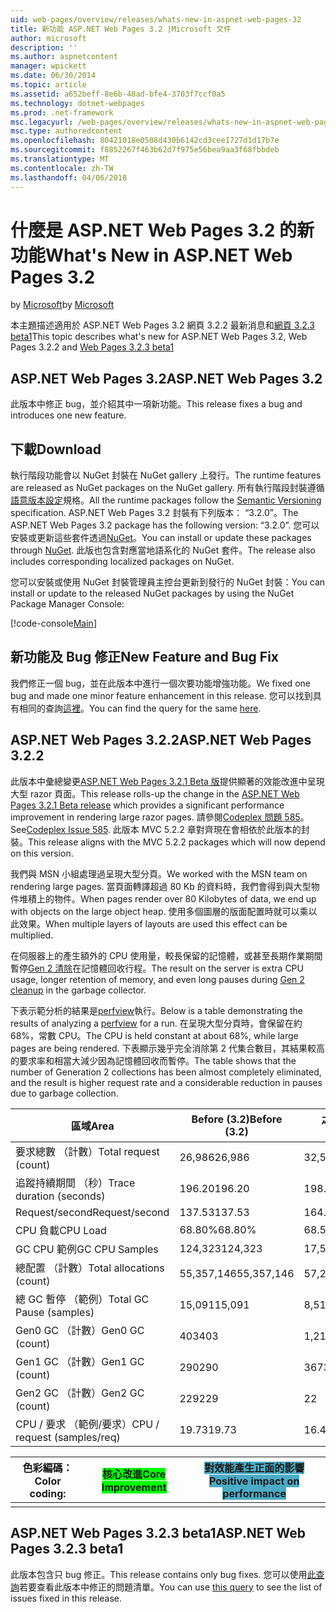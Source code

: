 ```yaml
---
uid: web-pages/overview/releases/whats-new-in-aspnet-web-pages-32
title: 新功能 ASP.NET Web Pages 3.2 |Microsoft 文件
author: microsoft
description: ''
ms.author: aspnetcontent
manager: wpickett
ms.date: 06/30/2014
ms.topic: article
ms.assetid: a652beff-8e6b-48ad-bfe4-3703f7ccf0a5
ms.technology: dotnet-webpages
ms.prod: .net-framework
msc.legacyurl: /web-pages/overview/releases/whats-new-in-aspnet-web-pages-32
msc.type: authoredcontent
ms.openlocfilehash: 80421018e0508d430b6142cd3cee1727d1d17b7e
ms.sourcegitcommit: f8852267f463b62d7f975e56bea9aa3f68fbbdeb
ms.translationtype: MT
ms.contentlocale: zh-TW
ms.lasthandoff: 04/06/2018
---
```

<a name="whats-new-in-aspnet-web-pages-32"></a><span data-ttu-id="986db-102">什麼是 ASP.NET Web Pages 3.2 的新功能</span><span class="sxs-lookup"><span data-stu-id="986db-102">What's New in ASP.NET Web Pages 3.2</span></span>
====================
<span data-ttu-id="986db-103">by [Microsoft](https://github.com/microsoft)</span><span class="sxs-lookup"><span data-stu-id="986db-103">by [Microsoft](https://github.com/microsoft)</span></span>

<span data-ttu-id="986db-104">本主題描述適用於 ASP.NET Web Pages 3.2 網頁 3.2.2 最新消息和[網頁 3.2.3 beta1](https://blogs.msdn.com/b/webdev/archive/2014/12/17/asp-net-mvc-5-2-3-web-pages-5-2-3-and-web-api-5-2-3-beta-releases.aspx)</span><span class="sxs-lookup"><span data-stu-id="986db-104">This topic describes what's new for ASP.NET Web Pages 3.2, Web Pages 3.2.2 and [Web Pages 3.2.3 beta1](https://blogs.msdn.com/b/webdev/archive/2014/12/17/asp-net-mvc-5-2-3-web-pages-5-2-3-and-web-api-5-2-3-beta-releases.aspx)</span></span>

## <a name="aspnet-web-pages-32"></a><span data-ttu-id="986db-105">ASP.NET Web Pages 3.2</span><span class="sxs-lookup"><span data-stu-id="986db-105">ASP.NET Web Pages 3.2</span></span>

<span data-ttu-id="986db-106">此版本中修正 bug，並介紹其中一項新功能。</span><span class="sxs-lookup"><span data-stu-id="986db-106">This release fixes a bug and introduces one new feature.</span></span>

## <a name="download"></a><span data-ttu-id="986db-107">下載</span><span class="sxs-lookup"><span data-stu-id="986db-107">Download</span></span>

<span data-ttu-id="986db-108">執行階段功能會以 NuGet 封裝在 NuGet gallery 上發行。</span><span class="sxs-lookup"><span data-stu-id="986db-108">The runtime features are released as NuGet packages on the NuGet gallery.</span></span> <span data-ttu-id="986db-109">所有執行階段封裝遵循[語意版本設定](http://semver.org/)規格。</span><span class="sxs-lookup"><span data-stu-id="986db-109">All the runtime packages follow the [Semantic Versioning](http://semver.org/) specification.</span></span> <span data-ttu-id="986db-110">ASP.NET Web Pages 3.2 封裝有下列版本： &ldquo;3.2.0&rdquo;。</span><span class="sxs-lookup"><span data-stu-id="986db-110">The ASP.NET Web Pages 3.2 package has the following version: &ldquo;3.2.0&rdquo;.</span></span> <span data-ttu-id="986db-111">您可以安裝或更新這些套件透過[NuGet](http://www.nuget.org/packages/Microsoft.AspNet.WebPages/)。</span><span class="sxs-lookup"><span data-stu-id="986db-111">You can install or update these packages through [NuGet](http://www.nuget.org/packages/Microsoft.AspNet.WebPages/).</span></span> <span data-ttu-id="986db-112">此版也包含對應當地語系化的 NuGet 套件。</span><span class="sxs-lookup"><span data-stu-id="986db-112">The release also includes corresponding localized packages on NuGet.</span></span>

<span data-ttu-id="986db-113">您可以安裝或使用 NuGet 封裝管理員主控台更新到發行的 NuGet 封裝：</span><span class="sxs-lookup"><span data-stu-id="986db-113">You can install or update to the released NuGet packages by using the NuGet Package Manager Console:</span></span>

[!code-console[Main](whats-new-in-aspnet-web-pages-32/samples/sample1.cmd)]

## <a name="new-feature-and-bug-fix"></a><span data-ttu-id="986db-114">新功能及 Bug 修正</span><span class="sxs-lookup"><span data-stu-id="986db-114">New Feature and Bug Fix</span></span>

<span data-ttu-id="986db-115">我們修正一個 bug，並在此版本中進行一個次要功能增強功能。</span><span class="sxs-lookup"><span data-stu-id="986db-115">We fixed one bug and made one minor feature enhancement in this release.</span></span> <span data-ttu-id="986db-116">您可以找到具有相同的查詢[這裡](https://aspnetwebstack.codeplex.com/workitem/list/advanced?keyword=&amp;status=Closed&amp;type=All&amp;priority=All&amp;release=v5.2%20RC|v5.2%20RTM&amp;assignedTo=All&amp;component=Web%20Pages%2FRazor&amp;sortField=Id&amp;sortDirection=Descending&amp;page=0&amp;reasonClosed=Fixed)。</span><span class="sxs-lookup"><span data-stu-id="986db-116">You can find the query for the same [here](https://aspnetwebstack.codeplex.com/workitem/list/advanced?keyword=&amp;status=Closed&amp;type=All&amp;priority=All&amp;release=v5.2%20RC|v5.2%20RTM&amp;assignedTo=All&amp;component=Web%20Pages%2FRazor&amp;sortField=Id&amp;sortDirection=Descending&amp;page=0&amp;reasonClosed=Fixed).</span></span>

## <a name="aspnet-web-pages-322"></a><span data-ttu-id="986db-117">ASP.NET Web Pages 3.2.2</span><span class="sxs-lookup"><span data-stu-id="986db-117">ASP.NET Web Pages 3.2.2</span></span>

<span data-ttu-id="986db-118">此版本中彙總變更[ASP.NET Web Pages 3.2.1 Beta 版](https://blogs.msdn.com/b/webdev/archive/2014/07/28/announcing-the-beta-release-of-web-pages-3-2-1.aspx)提供顯著的效能改進中呈現大型 razor 頁面。</span><span class="sxs-lookup"><span data-stu-id="986db-118">This release rolls-up the change in the [ASP.NET Web Pages 3.2.1 Beta release](https://blogs.msdn.com/b/webdev/archive/2014/07/28/announcing-the-beta-release-of-web-pages-3-2-1.aspx) which provides a significant performance improvement in rendering large razor pages.</span></span> <span data-ttu-id="986db-119">請參閱[Codeplex 問題 585](https://aspnetwebstack.codeplex.com/workitem/585)。</span><span class="sxs-lookup"><span data-stu-id="986db-119">See[Codeplex Issue 585](https://aspnetwebstack.codeplex.com/workitem/585).</span></span> <span data-ttu-id="986db-120">此版本 MVC 5.2.2 章對齊現在會相依於此版本的封裝。</span><span class="sxs-lookup"><span data-stu-id="986db-120">This release aligns with the MVC 5.2.2 packages which will now depend on this version.</span></span>

<span data-ttu-id="986db-121">我們與 MSN 小組處理過呈現大型分頁。</span><span class="sxs-lookup"><span data-stu-id="986db-121">We worked with the MSN team on rendering large pages.</span></span> <span data-ttu-id="986db-122">當頁面轉譯超過 80 Kb 的資料時，我們會得到與大型物件堆積上的物件。</span><span class="sxs-lookup"><span data-stu-id="986db-122">When pages render over 80 Kilobytes of data, we end up with objects on the large object heap.</span></span> <span data-ttu-id="986db-123">使用多個圖層的版面配置時就可以乘以此效果。</span><span class="sxs-lookup"><span data-stu-id="986db-123">When multiple layers of layouts are used this effect can be multiplied.</span></span>

<span data-ttu-id="986db-124">在伺服器上的產生額外的 CPU 使用量，較長保留的記憶體，或甚至長期作業期間暫停[Gen 2 清除](https://msdn.microsoft.com/en-us/library/ms973837.aspx)在記憶體回收行程。</span><span class="sxs-lookup"><span data-stu-id="986db-124">The result on the server is extra CPU usage, longer retention of memory, and even long pauses during [Gen 2 cleanup](https://msdn.microsoft.com/en-us/library/ms973837.aspx) in the garbage collector.</span></span>

<span data-ttu-id="986db-125">下表示範分析的結果是[perfview](https://channel9.msdn.com/Series/PerfView-Tutorial)執行。</span><span class="sxs-lookup"><span data-stu-id="986db-125">Below is a table demonstrating the results of analyzing a [perfview](https://channel9.msdn.com/Series/PerfView-Tutorial) for a run.</span></span> <span data-ttu-id="986db-126">在呈現大型分頁時，會保留在約 68%，常數 CPU。</span><span class="sxs-lookup"><span data-stu-id="986db-126">The CPU is held constant at about 68%, while large pages are being rendered.</span></span> <span data-ttu-id="986db-127">下表顯示幾乎完全消除第 2 代集合數目，其結果較高的要求率和相當大減少因為記憶體回收而暫停。</span><span class="sxs-lookup"><span data-stu-id="986db-127">The table shows that the number of Generation 2 collections has been almost completely eliminated, and the result is higher request rate and a considerable reduction in pauses due to garbage collection.</span></span>

| <span data-ttu-id="986db-128">**區域**</span><span class="sxs-lookup"><span data-stu-id="986db-128">**Area**</span></span> | <span data-ttu-id="986db-129">**Before (3.2)**</span><span class="sxs-lookup"><span data-stu-id="986db-129">**Before (3.2)**</span></span> | <span data-ttu-id="986db-130">**之後 (3.2.1)**</span><span class="sxs-lookup"><span data-stu-id="986db-130">**After (3.2.1)**</span></span> | <span data-ttu-id="986db-131">**Delta %**</span><span class="sxs-lookup"><span data-stu-id="986db-131">**Delta %**</span></span> |
| --- | --- | --- | --- |
| <span data-ttu-id="986db-132">要求總數 （計數）</span><span class="sxs-lookup"><span data-stu-id="986db-132">Total request (count)</span></span> | <span data-ttu-id="986db-133">26,986</span><span class="sxs-lookup"><span data-stu-id="986db-133">26,986</span></span> | <span data-ttu-id="986db-134">32,591</span><span class="sxs-lookup"><span data-stu-id="986db-134">32,591</span></span> | <span data-ttu-id="986db-135"><font style="background-color: #4bacc6">20.80%</font></span><span class="sxs-lookup"><span data-stu-id="986db-135"><font style="background-color: #4bacc6">20.80%</font></span></span> |
| <span data-ttu-id="986db-136">追蹤持續期間 （秒）</span><span class="sxs-lookup"><span data-stu-id="986db-136">Trace duration (seconds)</span></span> | <span data-ttu-id="986db-137">196.20</span><span class="sxs-lookup"><span data-stu-id="986db-137">196.20</span></span> | <span data-ttu-id="986db-138">198.60</span><span class="sxs-lookup"><span data-stu-id="986db-138">198.60</span></span> | <span data-ttu-id="986db-139">1.20%</span><span class="sxs-lookup"><span data-stu-id="986db-139">1.20%</span></span> |
| <span data-ttu-id="986db-140">Request/second</span><span class="sxs-lookup"><span data-stu-id="986db-140">Request/second</span></span> | <span data-ttu-id="986db-141">137.53</span><span class="sxs-lookup"><span data-stu-id="986db-141">137.53</span></span> | <span data-ttu-id="986db-142">164.10</span><span class="sxs-lookup"><span data-stu-id="986db-142">164.10</span></span> | <span data-ttu-id="986db-143"><font style="background-color: #4bacc6">19.30%</font></span><span class="sxs-lookup"><span data-stu-id="986db-143"><font style="background-color: #4bacc6">19.30%</font></span></span> |
| <span data-ttu-id="986db-144">CPU 負載</span><span class="sxs-lookup"><span data-stu-id="986db-144">CPU Load</span></span> | <span data-ttu-id="986db-145">68.80%</span><span class="sxs-lookup"><span data-stu-id="986db-145">68.80%</span></span> | <span data-ttu-id="986db-146">68.50%</span><span class="sxs-lookup"><span data-stu-id="986db-146">68.50%</span></span> |  <span data-ttu-id="986db-147">-0.40%</span><span class="sxs-lookup"><span data-stu-id="986db-147">-0.40%</span></span> |
| <span data-ttu-id="986db-148">GC CPU 範例</span><span class="sxs-lookup"><span data-stu-id="986db-148">GC CPU Samples</span></span> | <span data-ttu-id="986db-149">124,323</span><span class="sxs-lookup"><span data-stu-id="986db-149">124,323</span></span> | <span data-ttu-id="986db-150">17,543</span><span class="sxs-lookup"><span data-stu-id="986db-150">17,543</span></span> | <span data-ttu-id="986db-151"><font style="background-color: #4bacc6">-85.90%</font></span><span class="sxs-lookup"><span data-stu-id="986db-151"><font style="background-color: #4bacc6">-85.90%</font></span></span> |
| <span data-ttu-id="986db-152">總配置 （計數）</span><span class="sxs-lookup"><span data-stu-id="986db-152">Total allocations (count)</span></span> | <span data-ttu-id="986db-153">55,357,146</span><span class="sxs-lookup"><span data-stu-id="986db-153">55,357,146</span></span> | <span data-ttu-id="986db-154">57,222,949</span><span class="sxs-lookup"><span data-stu-id="986db-154">57,222,949</span></span> | <span data-ttu-id="986db-155">3.40%</span><span class="sxs-lookup"><span data-stu-id="986db-155">3.40%</span></span> |
| <span data-ttu-id="986db-156">總 GC 暫停 （範例）</span><span class="sxs-lookup"><span data-stu-id="986db-156">Total GC Pause (samples)</span></span> | <span data-ttu-id="986db-157">15,091</span><span class="sxs-lookup"><span data-stu-id="986db-157">15,091</span></span> | <span data-ttu-id="986db-158">8,515</span><span class="sxs-lookup"><span data-stu-id="986db-158">8,515</span></span> | <span data-ttu-id="986db-159"><font style="background-color: #4bacc6">-43.60%</font></span><span class="sxs-lookup"><span data-stu-id="986db-159"><font style="background-color: #4bacc6">-43.60%</font></span></span> |
| <span data-ttu-id="986db-160">Gen0 GC （計數）</span><span class="sxs-lookup"><span data-stu-id="986db-160">Gen0 GC (count)</span></span> | <span data-ttu-id="986db-161">403</span><span class="sxs-lookup"><span data-stu-id="986db-161">403</span></span> | <span data-ttu-id="986db-162">1,216</span><span class="sxs-lookup"><span data-stu-id="986db-162">1,216</span></span> | <span data-ttu-id="986db-163">201.70%</span><span class="sxs-lookup"><span data-stu-id="986db-163">201.70%</span></span> |
| <span data-ttu-id="986db-164">Gen1 GC （計數）</span><span class="sxs-lookup"><span data-stu-id="986db-164">Gen1 GC (count)</span></span> | <span data-ttu-id="986db-165">290</span><span class="sxs-lookup"><span data-stu-id="986db-165">290</span></span> | <span data-ttu-id="986db-166">367</span><span class="sxs-lookup"><span data-stu-id="986db-166">367</span></span> | <span data-ttu-id="986db-167">26.60%</span><span class="sxs-lookup"><span data-stu-id="986db-167">26.60%</span></span> |
| <span data-ttu-id="986db-168">Gen2 GC （計數）</span><span class="sxs-lookup"><span data-stu-id="986db-168">Gen2 GC (count)</span></span> | <span data-ttu-id="986db-169">229</span><span class="sxs-lookup"><span data-stu-id="986db-169">229</span></span> | <span data-ttu-id="986db-170">2</span><span class="sxs-lookup"><span data-stu-id="986db-170">2</span></span> | <span data-ttu-id="986db-171"><font style="background-color: #00ff00">-99.10%</font></span><span class="sxs-lookup"><span data-stu-id="986db-171"><font style="background-color: #00ff00">-99.10%</font></span></span> |
| <span data-ttu-id="986db-172">CPU / 要求 （範例/要求）</span><span class="sxs-lookup"><span data-stu-id="986db-172">CPU / request (samples/req)</span></span> | <span data-ttu-id="986db-173">19.73</span><span class="sxs-lookup"><span data-stu-id="986db-173">19.73</span></span> | <span data-ttu-id="986db-174">16.47</span><span class="sxs-lookup"><span data-stu-id="986db-174">16.47</span></span> | <span data-ttu-id="986db-175">-16.50%</span><span class="sxs-lookup"><span data-stu-id="986db-175">-16.50%</span></span> |

| <span data-ttu-id="986db-176">色彩編碼：</span><span class="sxs-lookup"><span data-stu-id="986db-176">Color coding:</span></span> | <span data-ttu-id="986db-177"><font style="background-color: #00ff00">核心改進</font></span><span class="sxs-lookup"><span data-stu-id="986db-177"><font style="background-color: #00ff00">Core Improvement</font></span></span> | <span data-ttu-id="986db-178"><font style="background-color: #4bacc6">對效能產生正面的影響</font></span><span class="sxs-lookup"><span data-stu-id="986db-178"><font style="background-color: #4bacc6">Positive impact on performance</font></span></span> |
|---------------|-----------------------------------------------------------------|-------------------------------------------------------------------------------|
|               |                                                                 |                                                                               |

## <a name="aspnet-web-pages-323-beta1"></a><span data-ttu-id="986db-179">ASP.NET Web Pages 3.2.3 beta1</span><span class="sxs-lookup"><span data-stu-id="986db-179">ASP.NET Web Pages 3.2.3 beta1</span></span>

<span data-ttu-id="986db-180">此版本包含只 bug 修正。</span><span class="sxs-lookup"><span data-stu-id="986db-180">This release contains only bug fixes.</span></span> <span data-ttu-id="986db-181">您可以使用[此查詢](https://aspnetwebstack.codeplex.com/workitem/list/advanced?keyword=&amp;status=Closed&amp;type=All&amp;priority=All&amp;release=v5.2.3%20Beta&amp;assignedTo=All&amp;component=Web%20Pages%2FRazor&amp;sortField=LastUpdatedDate&amp;sortDirection=Descending&amp;page=0&amp;reasonClosed=Fixed)若要查看此版本中修正的問題清單。</span><span class="sxs-lookup"><span data-stu-id="986db-181">You can use [this query](https://aspnetwebstack.codeplex.com/workitem/list/advanced?keyword=&amp;status=Closed&amp;type=All&amp;priority=All&amp;release=v5.2.3%20Beta&amp;assignedTo=All&amp;component=Web%20Pages%2FRazor&amp;sortField=LastUpdatedDate&amp;sortDirection=Descending&amp;page=0&amp;reasonClosed=Fixed) to see the list of issues fixed in this release.</span></span>

